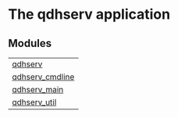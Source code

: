 

# The qdhserv application #


## Modules ##


<table width="100%" border="0" summary="list of modules">
<tr><td><a href="http://github.com/efine/qdhserv/blob/master/doc/qdhserv.md" class="module">qdhserv</a></td></tr>
<tr><td><a href="http://github.com/efine/qdhserv/blob/master/doc/qdhserv_cmdline.md" class="module">qdhserv_cmdline</a></td></tr>
<tr><td><a href="http://github.com/efine/qdhserv/blob/master/doc/qdhserv_main.md" class="module">qdhserv_main</a></td></tr>
<tr><td><a href="http://github.com/efine/qdhserv/blob/master/doc/qdhserv_util.md" class="module">qdhserv_util</a></td></tr></table>

